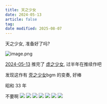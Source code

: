 ```yaml
---
title: 天之少女
date: 2024-05-13
article: false
tag:
date modified: 2025-08-07
---
```


天之少女, 准备好了吗?

![image.png](https://oss.naglfar28.com/naglfar28/202405130957231.png)

[2024-05-13](../../10IMYMEMINE/日记/2024-05-13) 推完了 [虚之少女](虚之少女), 过半年在推续作吧

发现这作有 [壳之少女](壳之少女)bgm 的变奏, 好棒

昭和 33 年


不要啊
![](https://oss.naglfar28.com/naglfar28/202508101628404.png)
![](https://oss.naglfar28.com/naglfar28/202508101629971.png)
![](https://oss.naglfar28.com/naglfar28/202508101631257.png)
![](https://oss.naglfar28.com/naglfar28/202508101631579.png)
![](https://oss.naglfar28.com/naglfar28/202508101633908.png)
![](https://oss.naglfar28.com/naglfar28/202508101633999.png)
![](https://oss.naglfar28.com/naglfar28/202508101635343.png)
